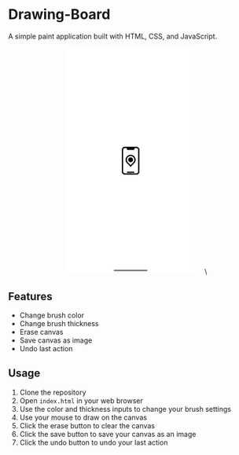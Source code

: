 # Drawing-Board

A simple paint application built with HTML, CSS, and JavaScript.

<p align="center">
 <img src="https://github.com/dakshgodara2001/Find-My-Phone/blob/main/images/Screenshot_20230204_111648.png" width="260" style="margin: 0 20px;">\
</p>

## Features

- Change brush color
- Change brush thickness
- Erase canvas
- Save canvas as image
- Undo last action

## Usage

1. Clone the repository
2. Open `index.html` in your web browser
3. Use the color and thickness inputs to change your brush settings
4. Use your mouse to draw on the canvas
5. Click the erase button to clear the canvas
6. Click the save button to save your canvas as an image
7. Click the undo button to undo your last action
